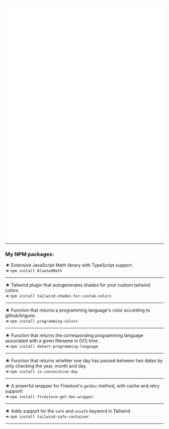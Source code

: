 ![Metrics](/github-metrics.svg)

<!-- [My developerlookup](https://developerlookup.com/LorenzoBloedow) -->
<hr />
<h3>My NPM packages:</h3>

★ Extensive JavaScript Math library with TypeScript support.</br>
➜ `npm install BloatedMath`
<hr />

★ Tailwind plugin that autogenerates shades for your custom tailwind colors.</br>
➜ `npm install tailwind-shades-for-custom-colors`
<hr />

★ Function that returns a programming language's color according to github/linguist.</br>
➜ `npm install programming-colors`
<hr />

★ Function that returns the corresponding programming language associated with a given filename in O(1) time.</br>
➜ `npm install detect-programming-language`
<hr />

★ Function that returns whether one day has passed between two dates by only checking the year, month and day.</br>
➜ `npm install is-consecutive-day`
<hr />

★ A powerful wrapper for Firestore's `getDoc` method, with cache and retry support!</br>
➜ `npm install firestore-get-doc-wrapper`
<hr />

★ Adds support for the `safe` and `unsafe` keyword in Tailwind</br>
➜ `npm install tailwind-safe-container`
<hr />
